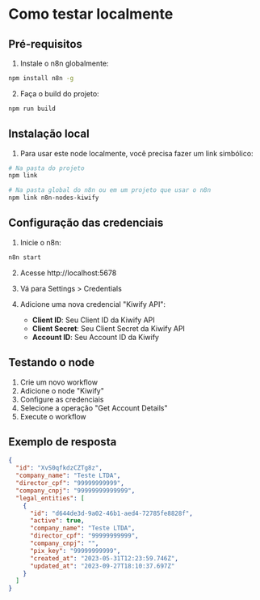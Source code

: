 # Como testar localmente

## Pré-requisitos

1. Instale o n8n globalmente:
```bash
npm install n8n -g
```

2. Faça o build do projeto:
```bash
npm run build
```

## Instalação local

1. Para usar este node localmente, você precisa fazer um link simbólico:
```bash
# Na pasta do projeto
npm link

# Na pasta global do n8n ou em um projeto que usar o n8n
npm link n8n-nodes-kiwify
```

## Configuração das credenciais

1. Inicie o n8n:
```bash
n8n start
```

2. Acesse http://localhost:5678

3. Vá para Settings > Credentials

4. Adicione uma nova credencial "Kiwify API":
   - **Client ID**: Seu Client ID da Kiwify API
   - **Client Secret**: Seu Client Secret da Kiwify API
   - **Account ID**: Seu Account ID da Kiwify

## Testando o node

1. Crie um novo workflow
2. Adicione o node "Kiwify"
3. Configure as credenciais
4. Selecione a operação "Get Account Details"
5. Execute o workflow

## Exemplo de resposta

```json
{
  "id": "XvS0qfkdzCZTg8z",
  "company_name": "Teste LTDA",
  "director_cpf": "99999999999",
  "company_cnpj": "99999999999999",
  "legal_entities": [
    {
      "id": "d644de3d-9a02-46b1-aed4-72785fe8828f",
      "active": true,
      "company_name": "Teste LTDA",
      "director_cpf": "99999999999",
      "company_cnpj": "",
      "pix_key": "99999999999",
      "created_at": "2023-05-31T12:23:59.746Z",
      "updated_at": "2023-09-27T18:10:37.697Z"
    }
  ]
}
```
